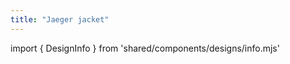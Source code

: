 ```yaml
---
title: "Jaeger jacket"
---
```


import { DesignInfo } from 'shared/components/designs/info.mjs'

<DesignInfo design='jaeger' docs />

